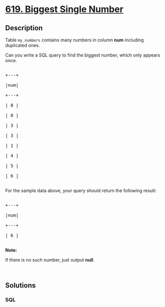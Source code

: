 # [619. Biggest Single Number](https://leetcode.com/problems/biggest-single-number)



## Description

<p>Table <code>my_numbers</code> contains many numbers in column <b>num</b> including duplicated ones.<br />

Can you write a SQL query to find the biggest number, which only appears once.</p>



<pre>

+---+

|num|

+---+

| 8 |

| 8 |

| 3 |

| 3 |

| 1 |

| 4 |

| 5 |

| 6 | 

</pre>

For the sample data above, your query should return the following result:



<pre>

+---+

|num|

+---+

| 6 |

</pre>

<b>Note:</b><br />

If there is no such number, just output <b>null</b>.



<p>&nbsp;</p>



## Solutions

<!-- tabs:start -->

### **SQL**

```sql

```

<!-- tabs:end -->